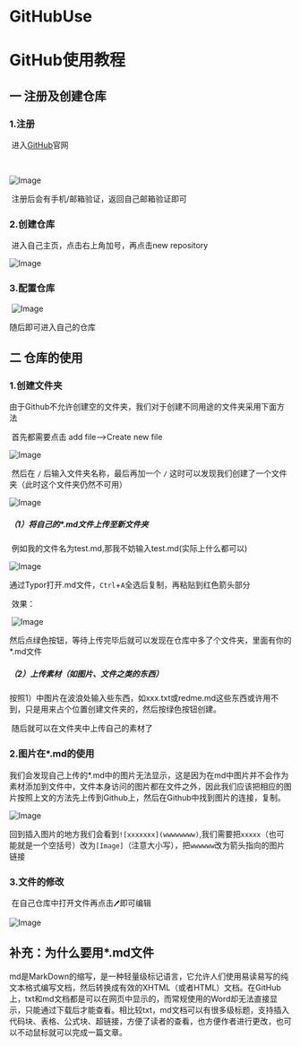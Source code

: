 # GitHubUse
# GitHub使用教程

## 一   注册及创建仓库

### 	1.注册

​			进入[GitHub](github.com)官网

​			

![Image](https://github.com/Folsiti/GitHubUse/blob/main/Img/github.png)

​			注册后会有手机/邮箱验证，返回自己邮箱验证即可

### 2.创建仓库

​			进入自己主页，点击右上角加号，再点击new repository

![Image](https://github.com/Folsiti/GitHubUse/blob/main/Img/new%20repository.png)

### 3.配置仓库

​			![Image](https://github.com/Folsiti/GitHubUse/blob/main/Img/repository.png)

随后即可进入自己的仓库

## 二  仓库的使用

### 1.创建文件夹

由于Github不允许创建空的文件夹，我们对于创建不同用途的文件夹采用下面方法

​	首先都需要点击 add file-->Create new file

![Image](https://github.com/Folsiti/GitHubUse/blob/main/Img/add%20file%20folder%20.png)

​	然后在  `/`  后输入文件夹名称，最后再加一个  `/`  这时可以发现我们创建了一个文件夹（此时这个文件夹仍然不可用）

![Image](https://github.com/Folsiti/GitHubUse/blob/main/Img/add.png)

##### 	（1）将自己的*.md文件上传至新文件夹

​				例如我的文件名为test.md,那我不妨输入test.md(实际上什么都可以)

![Image](https://github.com/Folsiti/GitHubUse/blob/main/Img/add1.png)

​			通过Typor打开.md文件，`Ctrl`+`A`全选后复制，再粘贴到红色箭头部分

​			效果：

​		![Image](https://github.com/Folsiti/GitHubUse/blob/main/Img/xiaoguo.png)

​			然后点绿色按钮，等待上传完毕后就可以发现在仓库中多了个文件夹，里面有你的*.md文件

##### 	（2）上传素材（如图片、文件之类的东西）

​			按照1）中图片在波浪处输入些东西，如xxx.txt或redme.md这些东西或许用不到，只是用来占个位置创建文件夹的，然后按绿色按钮创建。

​			随后就可以在文件夹中上传自己的素材了

### 2.图片在*.md的使用

​			我们会发现自己上传的*.md中的图片无法显示，这是因为在md中图片并不会作为素材添加到文件中，文件本身访问的图片都在文件之外，因此我们应该把相应的图片按照上文的方法先上传到Github上，然后在Github中找到图片的连接，复制。

![Image](https://github.com/Folsiti/GitHubUse/blob/main/Img/pic.png)

​			回到插入图片的地方我们会看到`![xxxxxxx](wwwwwwww)`,我们需要把`xxxxx`（也可能就是一个空括号）改为`[Image]`（注意大小写），把`wwwwww`改为箭头指向的图片链接

### 3.文件的修改

​			在自己仓库中打开文件再点击`🖊`即可编辑

![Image](https://github.com/Folsiti/GitHubUse/blob/main/Img/edit.png)

## 补充：为什么要用*.md文件

​			md是MarkDown的缩写，是一种轻量级标记语言，它允许人们使用易读易写的纯文本格式编写文档，然后转换成有效的XHTML（或者HTML）文档。在GitHub上，txt和md文档都是可以在网页中显示的，而常规使用的Word却无法直接显示，只能通过下载后才能查看。相比较txt，md文档可以有很多级标题，支持插入代码块、表格、公式块、超链接，方便了读者的查看，也方便作者进行更改，也可以不动鼠标就可以完成一篇文章。
